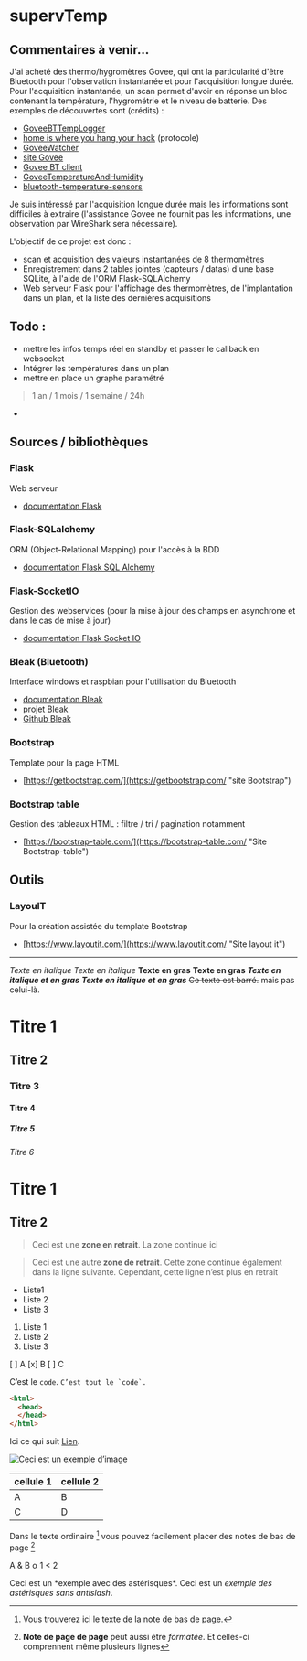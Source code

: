 # supervTemp

## Commentaires à venir...
J'ai acheté des thermo/hygromètres Govee, qui ont la particularité d'être Bluetooth pour l'observation instantanée et pour l'acquisition longue durée.
Pour l'acquisition instantanée, un scan permet d'avoir en réponse un bloc contenant la température, l'hygrométrie et le niveau de batterie.
Des exemples de découvertes sont (crédits) :
- [GoveeBTTempLogger](https://github.com/wcbonner/GoveeBTTempLogger)
- [home is where you hang your hack](https://github.com/home-is-where-you-hang-your-hack/sensor.goveetemp_bt_hci) (protocole)
- [GoveeWatcher](https://github.com/Thrilleratplay/GoveeWatcher)
- [site Govee](https://eu.govee.com/collections/home-improvement)
- [Govee BT client](https://github.com/asednev/govee-bt-client)
- [GoveeTemperatureAndHumidity](https://github.com/neilsheps/GoveeTemperatureAndHumidity)
- [bluetooth-temperature-sensors](https://github.com/deepcoder/bluetooth-temperature-sensors)

Je suis intéressé par l'acquisition longue durée mais les informations sont difficiles à extraire (l'assistance Govee ne fournit pas les informations, une observation par WireShark sera nécessaire).

L'objectif de ce projet est donc :
- scan et acquisition des valeurs instantanées de 8 thermomètres
- Enregistrement dans 2 tables jointes (capteurs / datas) d'une base SQLite, à l'aide de l'ORM Flask-SQLAlchemy
- Web serveur Flask pour l'affichage des thermomètres, de l'implantation dans un plan, et la liste des dernières acquisitions

## Todo :
- mettre les infos temps réel en standby et passer le callback en websocket
- Intégrer les températures dans un plan
- mettre en place un graphe paramétré 
> 1 an / 1 mois / 1 semaine / 24h
- 

## Sources / bibliothèques
### Flask
Web serveur 
- [documentation Flask](https://flask.palletsprojects.com/en/2.0.x/)

### Flask-SQLalchemy
ORM (Object-Relational Mapping) pour l'accès à la BDD
- [documentation Flask SQL Alchemy](https://flask-sqlalchemy.palletsprojects.com/en/2.x/)

### Flask-SocketIO
Gestion des webservices (pour la mise à jour des champs en asynchrone et dans le cas de mise à jour)
- [documentation Flask Socket IO](https://flask-socketio.readthedocs.io/)

### Bleak (Bluetooth)
Interface windows et raspbian pour l'utilisation du Bluetooth
- [documentation Bleak](https://bleak.readthedocs.io/)
- [projet Bleak](https://pypi.org/project/bleak/)
- [Github Bleak](https://github.com/hbldh/bleak/tree/master)

### Bootstrap
Template pour la page HTML
- [https://getbootstrap.com/](https://getbootstrap.com/ "site Bootstrap")

### Bootstrap table
Gestion des tableaux HTML : filtre / tri / pagination notamment
- [https://bootstrap-table.com/](https://bootstrap-table.com/ "Site Bootstrap-table")

## Outils
### LayouIT
Pour la création assistée du template Bootstrap
- [https://www.layoutit.com/](https://www.layoutit.com/ "Site layout it")


----

*Texte en italique*
_Texte en italique_
**Texte en gras**
__Texte en gras__
***Texte en italique et en gras***
___Texte en italique et en gras___
~~Ce texte est barré.~~ mais pas celui-là.
#  Titre 1
## Titre 2
###  Titre 3
#### Titre 4
#####  Titre 5
###### Titre 6

Titre 1
=
Titre 2
-

>Ceci est une **zone en retrait**.
>La zone continue ici

>Ceci est une autre **zone de retrait**.
Cette zone continue également dans la ligne suivante.
Cependant, cette ligne n’est plus en retrait

- Liste1
- Liste 2
- Liste 3

1. Liste 1
2. Liste 2
3. Liste 3

[ ] A
[x] B
[ ] C

C’est le `code`.
``C’est tout le `code`.``

```html
<html>
  <head>
  </head>
</html>
```

Ici ce qui suit [Lien](https://example.com/ "titre de lien optionnel").

![Ceci est un exemple d’image](https://example.com/bild.jpg)

|cellule 1|cellule 2|
|--------|--------|
|    A    |    B    |
|    C    |    D    |

Dans le texte ordinaire [^1] vous pouvez facilement placer des notes de bas de page [^2]
[^1]: Vous trouverez ici le texte de la note de bas de page.
 [^2]: **Note de page de page** peut aussi être *formatée*.
Et celles-ci comprennent même plusieurs lignes

A & B
&alpha;
1 < 2
<p>

Ceci est un \*exemple avec des astérisques\*.
Ceci est un *exemple des astérisques sans antislash*.